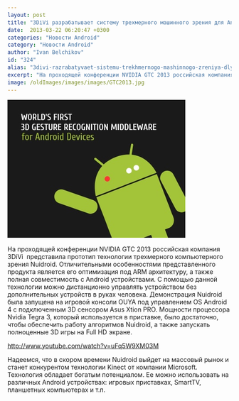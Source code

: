 ```yaml
---
layout: post
title: "3DiVi разрабатывает систему трехмерного машинного зрения для Android устройств"
date:  2013-03-22 06:20:47 +0300
categories: "Новости Android"
category: "Новости Android"
author: "Ivan Belchikov"
id: "324"
alias: "3divi-razrabatyvaet-sistemu-trekhmernogo-mashinnogo-zreniya-dlya-android-ustrojstv"
excerpt: "На проходящей конференции NVIDIA GTC 2013 российская компания 3DiVi  представила прототип технологии трехмерного компьютерного зрения Nuidroid. Отличительными особенностями представленного продукта является его оптимизация под ARM архитектуру, а также полная совместимость с Android устройствами. С помощью данной технологии можно дистанционно управлять устройством без дополнительных устройств в руках человека."
image: /oldImages/images/images/GTC2013.jpg
---
```

<img src="/oldImages/images/images/GTC2013.jpg" alt="GTC 2013">

На проходящей конференции NVIDIA GTC 2013 российская компания 3DiVi  представила прототип технологии трехмерного компьютерного зрения Nuidroid. Отличительными особенностями представленного продукта является его оптимизация под ARM архитектуру, а также полная совместимость с Android устройствами. С помощью данной технологии можно дистанционно управлять устройством без дополнительных устройств в руках человека.
Демонстрация Nuidroid была запущена на игровой консоли OUYA под управлением OS Android 4 с подключенным 3D сенсором Asus Xtion PRO. Мощности процессора Nvidia Tegra 3, который используется в приставке, было достаточно, чтобы обеспечить работу алгоритмов Nuidroid, а также запускать полноценные 3D игры на Full HD экране.

http://www.youtube.com/watch?v=uFq5W9XM03M


Надеемся, что в скором времени Nuidroid выйдет на массовый рынок и станет конкурентом технологии Kinect от компании Microsoft. Технология обладает богатым потенциалом. Ее можно использовать на различных Android устройствах: игровых приставках, SmartTV, планшетных компьютерах и т.п.
